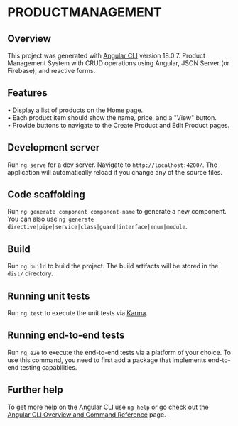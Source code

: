 # PRODUCTMANAGEMENT

## Overview

This project was generated with [Angular CLI](https://github.com/angular/angular-cli) version 18.0.7. Product Management System with CRUD operations using Angular, 
JSON Server (or Firebase), and reactive forms. 

## Features
• Display a list of products on the Home page. <br>
• Each product item should show the name, price, and a "View" button. <br>
• Provide buttons to navigate to the Create Product and Edit Product pages. 

## Development server

Run `ng serve` for a dev server. Navigate to `http://localhost:4200/`. The application will automatically reload if you change any of the source files.

## Code scaffolding

Run `ng generate component component-name` to generate a new component. You can also use `ng generate directive|pipe|service|class|guard|interface|enum|module`.

## Build

Run `ng build` to build the project. The build artifacts will be stored in the `dist/` directory.

## Running unit tests

Run `ng test` to execute the unit tests via [Karma](https://karma-runner.github.io).

## Running end-to-end tests

Run `ng e2e` to execute the end-to-end tests via a platform of your choice. To use this command, you need to first add a package that implements end-to-end testing capabilities.

## Further help

To get more help on the Angular CLI use `ng help` or go check out the [Angular CLI Overview and Command Reference](https://angular.dev/tools/cli) page.
